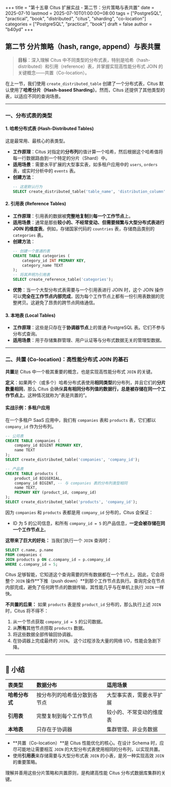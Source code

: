 +++
title = "第十五章 Citus 扩展实战 - 第二节：分片策略与表共置"
date = 2025-07-10
lastmod = 2025-07-10T01:00:00+08:00
tags = ["PostgreSQL", "practical", "book", "distributed", "citus", "sharding", "co-location"]
categories = ["PostgreSQL", "practical", "book"]
draft = false
author = "b40yd"
+++

## 第二节 分片策略（hash, range, append）与表共置

> **目标**：深入理解 Citus 中不同类型的分布式表，特别是哈希（hash-distributed）和引用（reference）表，并掌握实现高性能分布式 JOIN 的关键概念——共置（Co-location）。

在上一节，我们使用 `create_distributed_table` 创建了一个分布式表，Citus 默认使用了**哈希分片（Hash-based Sharding）**。然而，Citus 还提供了其他类型的表，以适应不同的查询场景。

---

### 一、分布式表的类型

#### 1. 哈希分布式表 (Hash-Distributed Tables)

这是最常用、最核心的表类型。
-   **工作原理**：Citus 对指定的**分布列**的值计算一个哈希，然后根据这个哈希值将每一行数据路由到一个特定的分片（Shard）中。
-   **适用场景**：需要水平扩展的大型事实表，如多租户应用中的 `users`, `orders` 表，或实时分析中的 `events` 表。
-   **创建方法**：
    ```sql
    -- 这是默认行为
    SELECT create_distributed_table('table_name', 'distribution_column');
    ```

#### 2. 引用表 (Reference Tables)

-   **工作原理**：引用表的数据被**完整地复制**到**每一个工作节点**上。
-   **适用场景**：通常是那些**较小的、不经常变动、但需要频繁与大型分布式表进行 JOIN 的维度表**。例如，存储国家代码的 `countries` 表，存储商品类别的 `categories` 表。
-   **创建方法**：
    ```sql
    -- 创建一个普通的表
    CREATE TABLE categories (
        category_id INT PRIMARY KEY,
        category_name TEXT
    );
    -- 将其声明为引用表
    SELECT create_reference_table('categories');
    ```
-   **优势**：当一个大型分布式表需要与一个引用表进行 JOIN 时，这个 JOIN 操作可以**完全在工作节点内部完成**，因为每个工作节点上都有一份引用表数据的完整拷贝。这避免了昂贵的跨节点网络通信。

#### 3. 本地表 (Local Tables)

-   **工作原理**：这些是只存在于**协调器节点**上的普通 PostgreSQL 表。它们不参与分布式查询。
-   **适用场景**：用于存储集群管理、用户认证等与分布式数据无关的管理型数据。

---

### 二、共置 (Co-location)：高性能分布式 JOIN 的基石

**共置**是 Citus 中一个极其重要的概念，也是实现高性能分布式 `JOIN` 的关键。

**定义**：如果两个（或多个）哈希分布式表使用**相同类型**的分布列，并且它们的**分片数量相同**，那么 Citus 会确保**具有相同分布列值的数据行，总是被存储在同一个工作节点上**。这种情况就称为“表是共置的”。

#### 实战示例：多租户应用

在一个多租户 SaaS 应用中，我们有 `companies` 表和 `products` 表，它们都以 `company_id` 作为分布列。

```sql
-- 公司表
CREATE TABLE companies (
    company_id BIGINT PRIMARY KEY,
    name TEXT
);
SELECT create_distributed_table('companies', 'company_id');

-- 产品表
CREATE TABLE products (
    product_id BIGSERIAL,
    company_id BIGINT, -- 与 companies 表的分布列类型相同
    name TEXT,
    PRIMARY KEY (product_id, company_id)
);
SELECT create_distributed_table('products', 'company_id');
```

因为 `companies` 和 `products` 表都是用 `company_id` 分布的，Citus 会保证：
-   ID 为 5 的公司信息，和所有 `company_id = 5` 的产品信息，**一定会被存储在同一个工作节点上**。

**这带来了巨大的好处：**
当我们执行一个 `JOIN` 查询时：
```sql
SELECT c.name, p.name
FROM companies c
JOIN products p ON c.company_id = p.company_id
WHERE c.company_id = 5;
```
Citus 足够智能，它知道这个查询需要的所有数据都在一个节点上。因此，它会将整个 `JOIN` 操作**下推（push down）**到那个工作节点去执行。查询完全在节点内部完成，避免了任何跨节点的数据传输，其性能几乎与在单机上执行 `JOIN` 一样快。

**不共置的后果：**
如果 `products` 表是按 `product_id` 分布的，那么执行上述 `JOIN` 时，Citus 将不得不：
1.  从一个节点获取 `company_id = 5` 的公司数据。
2.  从**所有**其他节点捞取 `products` 数据。
3.  将这些数据全部传输回协调器。
4.  在协调器上完成最终的 `JOIN`。
这个过程涉及大量的网络 I/O，性能会急剧下降。

---

## 📌 小结

| 表类型 | 数据分布 | 适用场景 |
| :--- | :--- | :--- |
| **哈希分布式** | 按分布列的哈希值分散到各节点 | 大型事实表，需要水平扩展 |
| **引用表** | 完整复制到每个工作节点 | 较小的、不常变动的维度表 |
| **本地表** | 只存在于协调器 | 集群管理、非业务数据 |

-   **共置（Co-location）**是 Citus 性能优化的核心。在设计 Schema 时，应尽可能地让需要相互 `JOIN` 的大型分布式表使用相同的分布列，以实现共置。
-   使用**引用表**来存储需要与大型分布式表 `JOIN` 的小表，是另一种实现高效 `JOIN` 的重要策略。

理解并善用这些分片策略和共置原则，是构建高性能 Citus 分布式数据库集群的关键。
